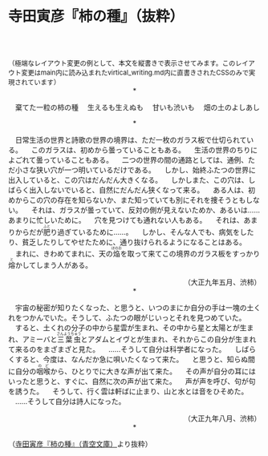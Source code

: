 <style>
body {margin:0;}
#main {
 font-family: 'Yu Mincho', YuMincho, 'Hiragino Mincho ProN', 'Hiragino Mincho Pro', 'HGP明朝B', serif;
  margin:100px 0 0 0;
font-feature-settings: 'pkna';
  line-height: 1.9;
  letter-spacing: 0.03em;
  writing-mode: vertical-rl;
  text-orientation: upright;
  width: 100%;
  height: 85%;
  padding: 0;
  columns: 24em;
  column-gap: 50px;
  column-rule: 1px dashed #bbb;
}
.sideway {
  text-orientation: sideways;
}

#main h1{
    font-size:1.2em;
    font-weight:bold;
}
#main p {
  margin-left: 30px;
}
#main ruby {
 font-family: 'Yu Mincho', YuMincho, 'Hiragino Mincho ProN', 'Hiragino Mincho Pro', 'HGP明朝B', serif;
}
#sidebar,#footer {
    display:none;
}
hr {
    line-height: 1em;
    position: relative;
    outline: 0;
    border: 0;
    color:#333;
    text-align: center;
    height: 1.5em;
}
hr:after {
    content:"*";
    position: relative;
    display: inline-block;
    color: black;	
    padding: 0 .5em;
    line-height: 1.5em;
}
</style>

# 寺田寅彦『柿の種』（抜粋）

<div style="font-size:small;margin-top:5em;">（極端なレイアウト変更の例として、本文を縦書きで表示させてみます。このレイアウト変更は<span class="sideway">main</span>内に読み込まれた<span class="sideway">virtical_writing.md</span>内に直書きされたCSSのみで実現されています）</div>

<div style="text-align:center">*</div>

　棄てた一粒の柿の種
　生えるも生えぬも
　甘いも渋いも
　畑の土のよしあし

<div style="text-align:center">*</div>

　日常生活の世界と詩歌の世界の境界は、ただ一枚のガラス板で仕切られている。
　このガラスは、初めから曇っていることもある。
　生活の世界のちりによごれて曇っていることもある。
　二つの世界の間の通路としては、通例、ただ小さな狭い穴が一つ明いているだけである。
　しかし、始終ふたつの世界に出入していると、この穴はだんだん大きくなる。
　しかしまた、この穴は、しばらく出入しないでいると、自然にだんだん狭くなって来る。
　ある人は、初めからこの穴の存在を知らないか、また知っていても別にそれを捜そうともしない。
　それは、ガラスが曇っていて、反対の側が見えないためか、あるいは……あまりに忙しいために。
　穴を見つけても通れない人もある。
　それは、あまりからだが<ruby><rb>肥</rb><rp>（</rp><rt>ふと</rt><rp>）</rp></ruby>り過ぎているために……。
　しかし、そんな人でも、病気をしたり、貧乏したりしてやせたために、通り抜けられるようになることはある。
　まれに、きわめてまれに、天の<ruby><rb>焔</rb><rp>（</rp><rt>ほのお</rt><rp>）</rp></ruby>を取って来てこの境界のガラス板をすっかり<ruby><rb>熔</rb><rp>（</rp><rt>と</rt><rp>）</rp></ruby>かしてしまう人がある。

<div style="text-align:right">（大正九年五月、渋柿）</div>

<div style="text-align:center">*</div>

　宇宙の秘密が知りたくなった、と思うと、いつのまにか自分の手は一塊の土くれをつかんでいた。そうして、ふたつの眼がじいっとそれを見つめていた。
　すると、土くれの分子の中から星雲が生まれ、その中から星と太陽とが生まれ、アミーバと<ruby><rb>三葉虫</rb><rp>（</rp><rt>さんようちゅう</rt><rp>）</rp></ruby>とアダムとイヴとが生まれ、それからこの自分が生まれて来るのをまざまざと見た。
　……そうして自分は科学者になった。
　しばらくすると、今度は、なんだか急に唄いたくなって来た。
　と思うと、知らぬ間に自分の<ruby><rb>咽喉</rb><rp>（</rp><rt>のど</rt><rp>）</rp></ruby>から、ひとりでに大きな声が出て来た。
　その声が自分の耳にはいったと思うと、すぐに、自然に次の声が出て来た。
　声が声を呼び、句が句を誘うた。
　そうして、行く雲は軒ばに止まり、山と水とは音をひそめた。
　……そうして自分は詩人になった。

<div style="text-align:right">（大正九年八月、渋柿）</div>

<div style="text-align:center">*</div>

（[寺田寅彦『柿の種』（青空文庫）](https://www.aozora.gr.jp/cards/000042/card1684.html)より抜粋）